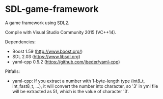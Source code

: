 # SDL-game-framework
A game framework using SDL2.

Compile with Visual Studio Community 2015 (VC++14).


Dependencies:
  - Boost 1.59 (http://www.boost.org/)
  - SDL 2.03 (https://www.libsdl.org)
  - yaml-cpp 0.5.2 (https://github.com/jbeder/yaml-cpp)


Pitfalls:
  - yaml-cpp: If you extract a number with 1-byte-length type (int8_t, int_fast8_t, ...),
    it will convert the number into character, so '3' in yml file will be extracted as 51,
    which is the value of character '3'.
